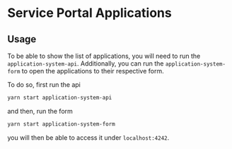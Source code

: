 <!-- gitbook-ignore -->

# Service Portal Applications

## Usage

To be able to show the list of applications, you will need to run the `application-system-api`. Additionally, you can run the `application-system-form` to open the applications to their respective form.

To do so, first run the api

```bash
yarn start application-system-api
```

and then, run the form

```bash
yarn start application-system-form
```

you will then be able to access it under `localhost:4242`.
